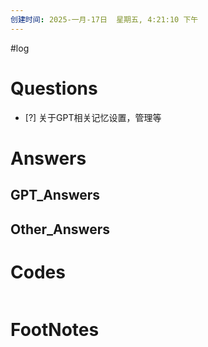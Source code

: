 ```yaml
---
创建时间: 2025-一月-17日  星期五, 4:21:10 下午
---
```

#log 

# Questions

- [?] 关于GPT相关记忆设置，管理等


# Answers


## GPT_Answers


## Other_Answers


# Codes

```python

```



# FootNotes